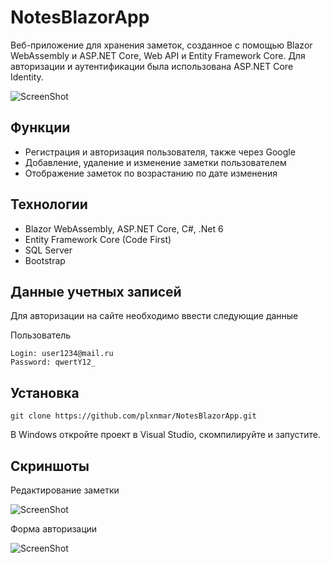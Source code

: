 # NotesBlazorApp 
Веб-приложение для хранения заметок, созданное с помощью Blazor WebAssembly и ASP.NET Core, Web API и Entity Framework Core. 
Для авторизации и аутентификации была использована ASP.NET Core Identity.

![ScreenShot](../plxnmar-screenshots/notes.jpg)

## Функции

- Регистрация и авторизация пользователя, также через Google
- Добавление, удаление и изменение заметки пользователем
- Отображение заметок по возрастанию по дате изменения

## Технологии

- Blazor WebAssembly, ASP.NET Core, C#, .Net 6
- Entity Framework Core (Code First)
- SQL Server
- Bootstrap

## Данные учетных записей 
Для авторизации на сайте необходимо ввести следующие данные

Пользователь
```
Login: user1234@mail.ru
Password: qwertY12_
```

## Установка
```
git clone https://github.com/plxnmar/NotesBlazorApp.git
```
В Windows откройте проект в Visual Studio, скомпилируйте и запустите. 

## Скриншоты 

Редактирование заметки

![ScreenShot](../plxnmar-screenshots/note_edit.jpg)

Форма авторизации

![ScreenShot](../plxnmar-screenshots/login.jpg)
